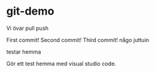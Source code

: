 # git-demo
Vi övar pull push

First commit!
Second commit!
Third commit!
någo juttuin

testar hemma

Gör ett test hemma med visual studio code.